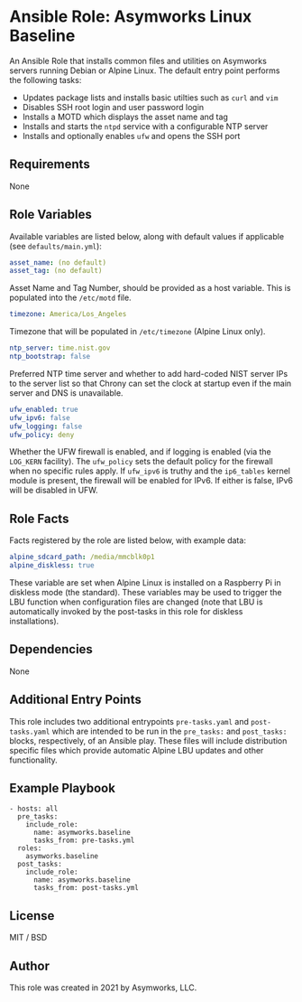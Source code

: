 # Ansible Role: Asymworks Linux Baseline

An Ansible Role that installs common files and utilities on Asymworks servers running Debian or Alpine Linux. The default entry point performs the following tasks:

- Updates package lists and installs basic utilties such as `curl` and `vim`
- Disables SSH root login and user password login
- Installs a MOTD which displays the asset name and tag
- Installs and starts the `ntpd` service with a configurable NTP server
- Installs and optionally enables `ufw` and opens the SSH port

## Requirements

None

## Role Variables

Available variables are listed below, along with default values if applicable (see `defaults/main.yml`):

```yaml
asset_name: (no default)
asset_tag: (no default)
```

Asset Name and Tag Number, should be provided as a host variable. This is populated into the `/etc/motd` file.

```yaml
timezone: America/Los_Angeles
```

Timezone that will be populated in `/etc/timezone` (Alpine Linux only).

```yaml
ntp_server: time.nist.gov
ntp_bootstrap: false
```

Preferred NTP time server and whether to add hard-coded NIST server IPs to the server list so that Chrony can set the clock at startup even if the main server and DNS is unavailable.

```yaml
ufw_enabled: true
ufw_ipv6: false
ufw_logging: false
ufw_policy: deny
```

Whether the UFW firewall is enabled, and if logging is enabled (via the `LOG_KERN` facility). The `ufw_policy` sets the default policy for the firewall when no specific rules apply.  If `ufw_ipv6` is truthy and the `ip6_tables` kernel module is present, the firewall will be enabled for IPv6.  If either is false, IPv6 will be disabled in UFW.

## Role Facts

Facts registered by the role are listed below, with example data:

```yaml
alpine_sdcard_path: /media/mmcblk0p1
alpine_diskless: true
```

These variable are set when Alpine Linux is installed on a Raspberry Pi in diskless mode (the standard). These variables may be used to trigger the LBU function when configuration files are changed (note that LBU is automatically invoked by the post-tasks in this role for diskless installations).

## Dependencies

None

## Additional Entry Points

This role includes two additional entrypoints `pre-tasks.yaml` and `post-tasks.yaml` which are intended to be run in the `pre_tasks:` and `post_tasks:` blocks, respectively, of an Ansible play. These files will include distribution specific files which provide automatic Alpine LBU updates and other functionality.

## Example Playbook

    - hosts: all
      pre_tasks:
        include_role:
          name: asymworks.baseline
          tasks_from: pre-tasks.yml
      roles:
        asymworks.baseline
      post_tasks:
        include_role:
          name: asymworks.baseline
          tasks_from: post-tasks.yml

## License

MIT / BSD

## Author

This role was created in 2021 by Asymworks, LLC.
